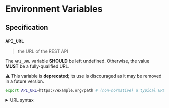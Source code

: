 # Environment Variables

## Specification

### `API_URL`

> the URL of the REST API

The `API_URL` variable **SHOULD** be left undefined. Otherwise, the value
**MUST** be a fully-qualified URL.

⚠️ This variable is **deprecated**; its use is discouraged as it may be removed
in a future version.

```bash
export API_URL=https://example.org/path # (non-normative) a typical URL for a web page
```

<details>
<summary>URL syntax</summary>

A fully-qualified URL includes both a scheme (protocol) and a hostname. URLs are
not necessarily web addresses; `https://example.org` and
`mailto:contact@example.org` are both examples of fully-qualified URLs.

</details>
